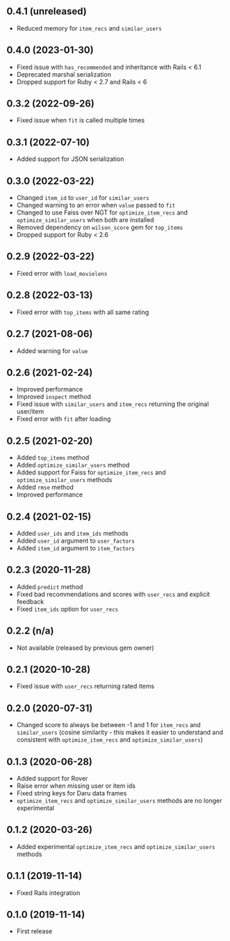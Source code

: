 ## 0.4.1 (unreleased)

- Reduced memory for `item_recs` and `similar_users`

## 0.4.0 (2023-01-30)

- Fixed issue with `has_recommended` and inheritance with Rails < 6.1
- Deprecated marshal serialization
- Dropped support for Ruby < 2.7 and Rails < 6

## 0.3.2 (2022-09-26)

- Fixed issue when `fit` is called multiple times

## 0.3.1 (2022-07-10)

- Added support for JSON serialization

## 0.3.0 (2022-03-22)

- Changed `item_id` to `user_id` for `similar_users`
- Changed warning to an error when `value` passed to `fit`
- Changed to use Faiss over NGT for `optimize_item_recs` and `optimize_similar_users` when both are installed
- Removed dependency on `wilson_score` gem for `top_items`
- Dropped support for Ruby < 2.6

## 0.2.9 (2022-03-22)

- Fixed error with `load_movielens`

## 0.2.8 (2022-03-13)

- Fixed error with `top_items` with all same rating

## 0.2.7 (2021-08-06)

- Added warning for `value`

## 0.2.6 (2021-02-24)

- Improved performance
- Improved `inspect` method
- Fixed issue with `similar_users` and `item_recs` returning the original user/item
- Fixed error with `fit` after loading

## 0.2.5 (2021-02-20)

- Added `top_items` method
- Added `optimize_similar_users` method
- Added support for Faiss for `optimize_item_recs` and `optimize_similar_users` methods
- Added `rmse` method
- Improved performance

## 0.2.4 (2021-02-15)

- Added `user_ids` and `item_ids` methods
- Added `user_id` argument to `user_factors`
- Added `item_id` argument to `item_factors`

## 0.2.3 (2020-11-28)

- Added `predict` method
- Fixed bad recommendations and scores with `user_recs` and explicit feedback
- Fixed `item_ids` option for `user_recs`

## 0.2.2 (n/a)

- Not available (released by previous gem owner)

## 0.2.1 (2020-10-28)

- Fixed issue with `user_recs` returning rated items

## 0.2.0 (2020-07-31)

- Changed score to always be between -1 and 1 for `item_recs` and `similar_users` (cosine similarity - this makes it easier to understand and consistent with `optimize_item_recs` and `optimize_similar_users`)

## 0.1.3 (2020-06-28)

- Added support for Rover
- Raise error when missing user or item ids
- Fixed string keys for Daru data frames
- `optimize_item_recs` and `optimize_similar_users` methods are no longer experimental

## 0.1.2 (2020-03-26)

- Added experimental `optimize_item_recs` and `optimize_similar_users` methods

## 0.1.1 (2019-11-14)

- Fixed Rails integration

## 0.1.0 (2019-11-14)

- First release
